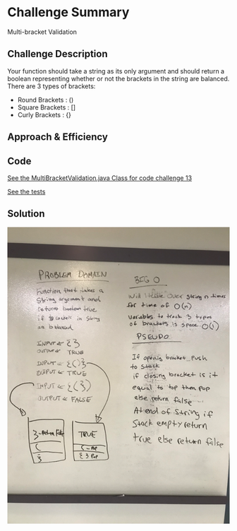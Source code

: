 # Challenge Summary
Multi-bracket Validation

## Challenge Description
Your function should take a string as its only argument and should return a boolean representing whether or not the brackets in the string are balanced. There are 3 types of brackets:

- Round Brackets : ()
- Square Brackets : []
- Curly Brackets : {}

## Approach & Efficiency

## Code
[See the MultiBracketValidation.java Class for code challenge 13](src/main/java/code/challenges/MultiBracketValidation.java)

[See the tests](src/test/java/code/challenges/MultiBracketValidationTest.java)

## Solution
![Screenshot](../assets/mb.png)
